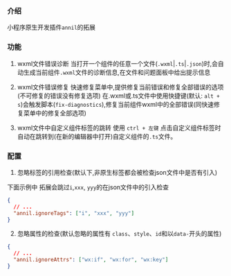 ### 介绍

小程序原生开发插件`annil`的拓展

### 功能

1. wxml文件错误诊断
   当打开一个组件的任意一个文件(`.wxml`|`.ts`|`.json`)时,会自动生成当前组件`.wxml`文件的诊断信息,在文件和问题面板中给出提示信息

2. wxml文件错误修复
   快速修复菜单中,提供修复当前错误和修复全部错误的选项(不可修复的错误没有修复选项)
   在.wxml或.ts文件中使用快捷键(默认: `alt + s`)会触发脚本(`fix-diagnostics`),修复当前组件wxml中的全部错误(同快速修复菜单中的修复全部选项)

3. wxml文件中自定义组件标签的跳转
   使用 `ctrl + 左键` 点击自定义组件标签时自动在跳转到(在新的编辑器中打开)自定义组件的`.ts`文件。

### 配置

1. 忽略标签的引用检查(默认下,非原生标签都会被检查json文件中是否有引入)

下面示例中 拓展会跳过`i`,`xxx`, `yyy`的在json文件中的引入检查

```json
{
  // ...
  "annil.ignoreTags": ["i", "xxx", "yyy"]
}
```

2. 忽略属性的检查(默认忽略的属性有 `class`、`style`、`id`和以`data-`开头的属性)

```json
{
  // ...
  "annil.ignoreAttrs": ["wx:if", "wx:for", "wx:key"]
}
```
